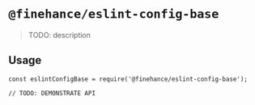 # `@finehance/eslint-config-base`

> TODO: description

## Usage

```
const eslintConfigBase = require('@finehance/eslint-config-base');

// TODO: DEMONSTRATE API
```
